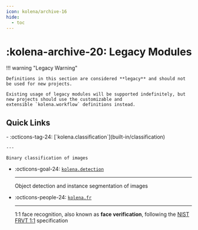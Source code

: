 ```yaml
---
icon: kolena/archive-16
hide:
  - toc
---
```


# :kolena-archive-20: Legacy Modules

!!! warning "Legacy Warning"

    Definitions in this section are considered **legacy** and should not be used for new projects.

    Existing usage of legacy modules will be supported indefinitely, but new projects should use the customizable and
    extensible `kolena.workflow` definitions instead.

## Quick Links

<div class="grid cards" markdown>
- :octicons-tag-24: [`kolena.classification`](built-in/classification)

    ---

    Binary classification of images

- :octicons-goal-24: [`kolena.detection`](built-in/detection)

    ---

    Object detection and instance segmentation of images

- :octicons-people-24: [`kolena.fr`](built-in/fr)

    ---

    1:1 face recognition, also known as **face verification**, following the
    [NIST FRVT 1:1](https://pages.nist.gov/frvt/html/frvt11.html) specification
</div>
